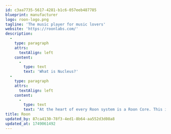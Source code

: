 ```yaml
---
id: c3aa7735-5617-4281-b1c6-057eeb487785
blueprint: manufacturer
logo: roon-logo.png
tagline: 'The music player for music lovers'
website: 'https://roonlabs.com/'
description:
  -
    type: paragraph
    attrs:
      textAlign: left
    content:
      -
        type: text
        text: 'What is Nucleus?'
  -
    type: paragraph
    attrs:
      textAlign: left
    content:
      -
        type: text
        text: "At the heart of every Roon system is a Roon Core. This is the brain behind the entire Roon experience – it manages your music collection, streams to your audio devices, and stores the Roon database. Nucleus was developed by the Roon team to provide a silent, high-performance, power-efficient appliance to host the Roon Core. Every aspect of the hardware, operating system, and software is optimized to make Nucleus the very best way to run Roon-by the same team who made Roon.\_\_"
title: Roon
updated_by: 87ca4130-78f3-4ed1-8b64-aa552d3d08a8
updated_at: 1749061492
---
```

